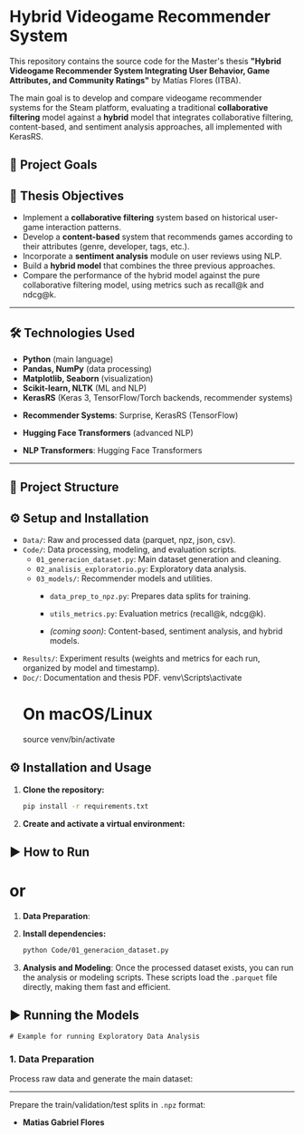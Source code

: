 # Hybrid Videogame Recommender System

This repository contains the source code for the Master's thesis **"Hybrid Videogame Recommender System Integrating User Behavior, Game Attributes, and Community Ratings"** by Matías Flores (ITBA).

The main goal is to develop and compare videogame recommender systems for the Steam platform, evaluating a traditional **collaborative filtering** model against a **hybrid** model that integrates collaborative filtering, content-based, and sentiment analysis approaches, all implemented with KerasRS.

## 🚀 Project Goals

## 🎯 Thesis Objectives

- Implement a **collaborative filtering** system based on historical user-game interaction patterns.
- Develop a **content-based** system that recommends games according to their attributes (genre, developer, tags, etc.).
- Incorporate a **sentiment analysis** module on user reviews using NLP.
- Build a **hybrid model** that combines the three previous approaches.
- Compare the performance of the hybrid model against the pure collaborative filtering model, using metrics such as recall@k and ndcg@k.

---

## 🛠️ Technologies Used

- **Python** (main language)
- **Pandas, NumPy** (data processing)
- **Matplotlib, Seaborn** (visualization)
- **Scikit-learn, NLTK** (ML and NLP)
- **KerasRS** (Keras 3, TensorFlow/Torch backends, recommender systems)
* **Recommender Systems**: Surprise, KerasRS (TensorFlow)
- **Hugging Face Transformers** (advanced NLP)
* **NLP Transformers**: Hugging Face Transformers

---
## 📁 Project Structure
## ⚙️ Setup and Installation
- `Data/`: Raw and processed data (parquet, npz, json, csv).
- `Code/`: Data processing, modeling, and evaluation scripts.
  - `01_generacion_dataset.py`: Main dataset generation and cleaning.
  - `02_analisis_exploratorio.py`: Exploratory data analysis.
  - `03_models/`: Recommender models and utilities.
    - `data_prep_to_npz.py`: Prepares data splits for training.

    - `utils_metrics.py`: Evaluation metrics (recall@k, ndcg@k).
    - *(coming soon)*: Content-based, sentiment analysis, and hybrid models.
- `Results/`: Experiment results (weights and metrics for each run, organized by model and timestamp).
- `Doc/`: Documentation and thesis PDF.
    venv\Scripts\activate
    # On macOS/Linux
    source venv/bin/activate
## ⚙️ Installation and Usage

1. **Clone the repository:**
    ```sh
    pip install -r requirements.txt
    ```

2. **Create and activate a virtual environment:**

## ▶️ How to Run

   # or

1.  **Data Preparation**:
3. **Install dependencies:**
    ```sh
    python Code/01_generacion_dataset.py
    ```

2.  **Analysis and Modeling**:
    Once the processed dataset exists, you can run the analysis or modeling scripts. These scripts load the `.parquet` file directly, making them fast and efficient.
## ▶️ Running the Models
    # Example for running Exploratory Data Analysis
### 1. Data Preparation
Process raw data and generate the main dataset:

---

Prepare the train/validation/test splits in `.npz` format:

* **Matias Gabriel Flores**
